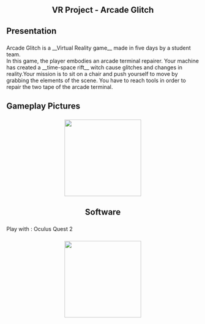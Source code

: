 <h2 align="center">VR Project - Arcade Glitch</h2>

###

<h2 align="left">Presentation</h2>

###

<p align="left">Arcade Glitch is a __Virtual Reality game__ made in five days by a student team. <br>In this game, the player embodies an arcade terminal repairer. Your machine has created a __time-space rift__ witch cause glitches and changes in reality.Your mission is to sit on a chair and push yourself to move by grabbing the elements of the scene. You have to reach tools in order to repair the two tape of the arcade terminal. </p>

###

<h2 align="left">Gameplay Pictures</h2>

###

<div align="center">
  <img height="200" src="https://i.imgflip.com/65efzo.gif"  />
</div>

###

<h2 align="center">Software</h2>

###

<p align="left">Play with  : Oculus Quest 2</p>

###

<div align="center">
  <img height="200" src="https://images.nintendolife.com/7ffb1de92879f/unity-logo.large.jpg"  />
</div>

###

<p align="left"></p>

###
